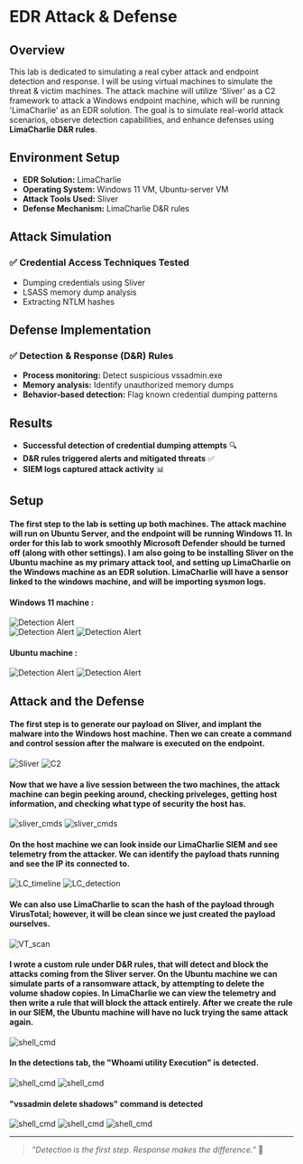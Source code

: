 # EDR Attack & Defense

## Overview

This lab is dedicated to simulating a real cyber attack and endpoint detection and response. I will be using virtual machines to simulate the threat & victim machines. The attack machine will utilize 'Sliver' as a C2 framework to attack a Windows endpoint machine, which will be running 'LimaCharlie' as an EDR solution. The goal is to simulate real-world attack scenarios, observe detection capabilities, and enhance defenses using **LimaCharlie D&R rules**.

## Environment Setup

- **EDR Solution:** LimaCharlie
- **Operating System:** Windows 11 VM, Ubuntu-server VM
- **Attack Tools Used:** Sliver
- **Defense Mechanism:** LimaCharlie D&R rules

## Attack Simulation

### ✅ Credential Access Techniques Tested
- Dumping credentials using Sliver
- LSASS memory dump analysis
- Extracting NTLM hashes

## Defense Implementation

### ✅ Detection & Response (D&R) Rules
- **Process monitoring:** Detect suspicious vssadmin.exe
- **Memory analysis:** Identify unauthorized memory dumps
- **Behavior-based detection:** Flag known credential dumping patterns

## Results

- **Successful detection of credential dumping attempts** 🔍
- **D&R rules triggered alerts and mitigated threats** ✅
- **SIEM logs captured attack activity** 📊

## Setup

#### The first step to the lab is setting up both machines. The attack machine will run on Ubuntu Server, and the endpoint will be running Windows 11. In order for this lab to work smoothly Microsoft Defender should be turned off (along with other settings). I am also going to be installing Sliver on the Ubuntu machine as my primary attack tool, and setting up LimaCharlie on the Windows machine as an EDR solution. LimaCharlie will have a sensor linked to the windows machine, and will be importing sysmon logs.

#### Windows 11 machine :
![Detection Alert](win_initial.png)  
![Detection Alert](LC_Sensor.png)
![Detection Alert](LC_Sensor_artifact_collection_rule.png)

#### Ubuntu machine :
![Detection Alert](ubuntu__machine.png)
![Detection Alert](ubuntu_terminal.png)

## Attack and the Defense

#### The first step is to generate our payload on Sliver, and implant the malware into the Windows host machine. Then we can create a command and control session after the malware is executed on the endpoint.

![Sliver](sliver.png)
![C2](CmdandCont2.png)

#### Now that we have a live session between the two machines, the attack machine can begin peeking around, checking priveleges, getting host information, and checking what type of security the host has.

![sliver_cmds](sliver_commands.png)
![sliver_cmds](C2_cmd3.png)

#### On the host machine we can look inside our LimaCharlie SIEM and see telemetry from the attacker. We can identify the payload thats running and see the IP its connected to.

![LC_timeline](LC_Sensor_timeline.png)
![LC_detection](detection_proc.png)

#### We can also use LimaCharlie to scan the hash of the payload through VirusTotal; however, it will be clean since we just created the payload ourselves.

![VT_scan](VirusTotal_scan.png)


#### I wrote a custom rule under D&R rules, that will detect and block the attacks coming from the Sliver server. On the Ubuntu machine we can simulate parts of a ransomware attack, by attempting to delete the volume shadow copies. In LimaCharlie we can view the telemetry and then write a rule that will block the attack entirely. After we create the rule in our SIEM, the Ubuntu machine will have no luck trying the same attack again.

![shell_cmd](sliver_shell.png)

#### In the detections tab, the "Whoami utility Execution" is detected.
![shell_cmd](Shell_detection.png)
![shell_cmd](shell_vssadmin.png)

#### "vssadmin delete shadows" command is detected
![shell_cmd](C2_detection.png)
![shell_cmd](vssAdmin_rule.png)
![shell_cmd](D&R_rule_trigger.png)

---

> *"Detection is the first step. Response makes the difference."* 🔐
